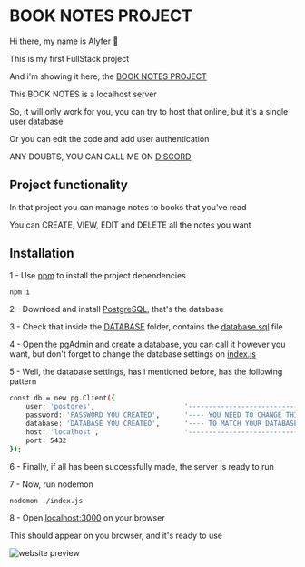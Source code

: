 # BOOK NOTES PROJECT

Hi there, my name is Alyfer 🤗

This is my first FullStack project

And i'm showing it here, the [BOOK NOTES PROJECT](https://github.com/AlyferJT/book_notes/)

This BOOK NOTES is a localhost server

So, it will only work for you, you can try to host that online, but it's a single user database

Or you can edit the code and add user authentication

ANY DOUBTS, YOU CAN CALL ME ON [DISCORD](https://discord.gg/QvqQQwd27K)

## Project functionality

In that project you can manage notes to books that you've read

You can CREATE, VIEW, EDIT and DELETE all the notes you want

## Installation

1 - Use [npm](https://docs.npmjs.com/downloading-and-installing-node-js-and-npm) to install the project dependencies

```bash
npm i
```

2 - Download and install [PostgreSQL](https://www.pgadmin.org/download/), that's the database

3 - Check that inside the [DATABASE](https://github.com/AlyferJT/book_notes/tree/main/DATABASE) folder, contains the [database.sql](https://github.com/AlyferJT/book_notes/blob/main/DATABASE/database.sql) file

4 - Open the pgAdmin and create a database, you can call it however you want, but don't forget to change the database settings on [index.js](https://github.com/AlyferJT/book_notes/blob/main/index.js)

5 - Well, the database settings, has i mentioned before, has the following pattern
```bash
const db = new pg.Client({
    user: 'postgres',                      '---------------------------------'
    password: 'PASSWORD YOU CREATED',      '---- YOU NEED TO CHANGE THIS ----'
    database: 'DATABASE YOU CREATED',      '---- TO MATCH YOUR DATABASE  ----'
    host: 'localhost',                     '---------------------------------'
    port: 5432
});
```
6 - Finally, if all has been successfully made, the server is ready to run

7 - Now, run nodemon
```bash
nodemon ./index.js
```
8 - Open [localhost:3000](http://localhost:3000/) on your browser

This should appear on you browser, and it's ready to use

![website preview](https://cdn.discordapp.com/attachments/1208968709087957003/1208969295795589120/image.png?ex=65e53765&is=65d2c265&hm=a955b33827dec53c4cc39cbbccfe7289d5457b211919342fb708f6cb65be8161&)
